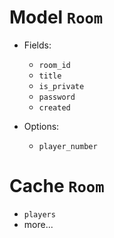 # Model `Room`
  - Fields:
    - `room_id`
    - `title` 
    - `is_private`
    - `password`
    - `created`

  - Options:
    - `player_number`

# Cache `Room`
  - `players`
  - more...
